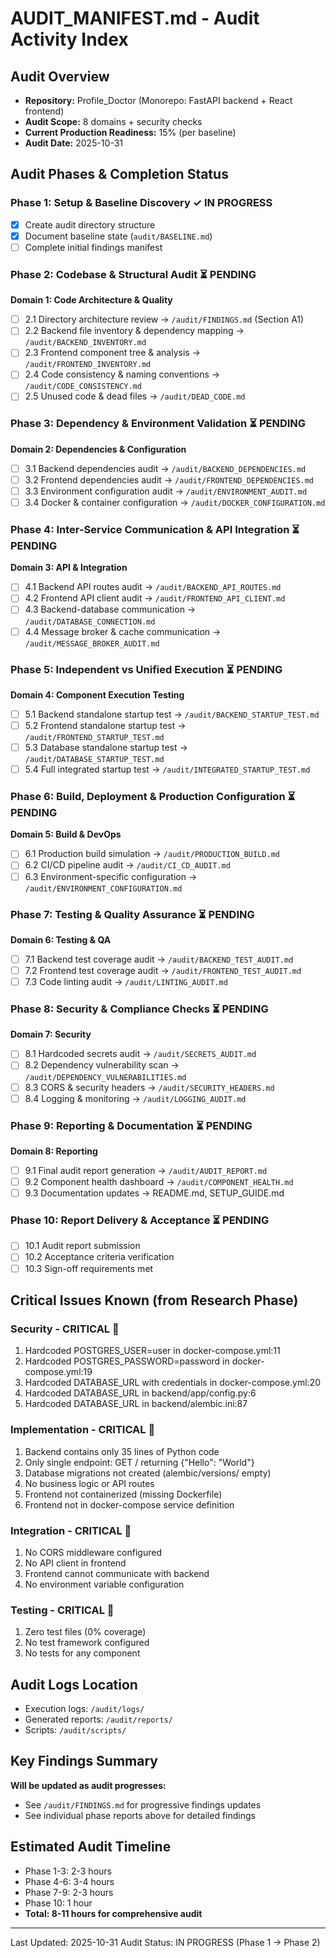 # AUDIT_MANIFEST.md - Audit Activity Index

## Audit Overview
- **Repository:** Profile_Doctor (Monorepo: FastAPI backend + React frontend)
- **Audit Scope:** 8 domains + security checks
- **Current Production Readiness:** 15% (per baseline)
- **Audit Date:** 2025-10-31

## Audit Phases & Completion Status

### Phase 1: Setup & Baseline Discovery ✓ IN PROGRESS
- [x] Create audit directory structure
- [x] Document baseline state (`audit/BASELINE.md`)
- [ ] Complete initial findings manifest

### Phase 2: Codebase & Structural Audit ⏳ PENDING
**Domain 1: Code Architecture & Quality**
- [ ] 2.1 Directory architecture review → `/audit/FINDINGS.md` (Section A1)
- [ ] 2.2 Backend file inventory & dependency mapping → `/audit/BACKEND_INVENTORY.md`
- [ ] 2.3 Frontend component tree & analysis → `/audit/FRONTEND_INVENTORY.md`
- [ ] 2.4 Code consistency & naming conventions → `/audit/CODE_CONSISTENCY.md`
- [ ] 2.5 Unused code & dead files → `/audit/DEAD_CODE.md`

### Phase 3: Dependency & Environment Validation ⏳ PENDING
**Domain 2: Dependencies & Configuration**
- [ ] 3.1 Backend dependencies audit → `/audit/BACKEND_DEPENDENCIES.md`
- [ ] 3.2 Frontend dependencies audit → `/audit/FRONTEND_DEPENDENCIES.md`
- [ ] 3.3 Environment configuration audit → `/audit/ENVIRONMENT_AUDIT.md`
- [ ] 3.4 Docker & container configuration → `/audit/DOCKER_CONFIGURATION.md`

### Phase 4: Inter-Service Communication & API Integration ⏳ PENDING
**Domain 3: API & Integration**
- [ ] 4.1 Backend API routes audit → `/audit/BACKEND_API_ROUTES.md`
- [ ] 4.2 Frontend API client audit → `/audit/FRONTEND_API_CLIENT.md`
- [ ] 4.3 Backend-database communication → `/audit/DATABASE_CONNECTION.md`
- [ ] 4.4 Message broker & cache communication → `/audit/MESSAGE_BROKER_AUDIT.md`

### Phase 5: Independent vs Unified Execution ⏳ PENDING
**Domain 4: Component Execution Testing**
- [ ] 5.1 Backend standalone startup test → `/audit/BACKEND_STARTUP_TEST.md`
- [ ] 5.2 Frontend standalone startup test → `/audit/FRONTEND_STARTUP_TEST.md`
- [ ] 5.3 Database standalone startup test → `/audit/DATABASE_STARTUP_TEST.md`
- [ ] 5.4 Full integrated startup test → `/audit/INTEGRATED_STARTUP_TEST.md`

### Phase 6: Build, Deployment & Production Configuration ⏳ PENDING
**Domain 5: Build & DevOps**
- [ ] 6.1 Production build simulation → `/audit/PRODUCTION_BUILD.md`
- [ ] 6.2 CI/CD pipeline audit → `/audit/CI_CD_AUDIT.md`
- [ ] 6.3 Environment-specific configuration → `/audit/ENVIRONMENT_CONFIGURATION.md`

### Phase 7: Testing & Quality Assurance ⏳ PENDING
**Domain 6: Testing & QA**
- [ ] 7.1 Backend test coverage audit → `/audit/BACKEND_TEST_AUDIT.md`
- [ ] 7.2 Frontend test coverage audit → `/audit/FRONTEND_TEST_AUDIT.md`
- [ ] 7.3 Code linting audit → `/audit/LINTING_AUDIT.md`

### Phase 8: Security & Compliance Checks ⏳ PENDING
**Domain 7: Security**
- [ ] 8.1 Hardcoded secrets audit → `/audit/SECRETS_AUDIT.md`
- [ ] 8.2 Dependency vulnerability scan → `/audit/DEPENDENCY_VULNERABILITIES.md`
- [ ] 8.3 CORS & security headers → `/audit/SECURITY_HEADERS.md`
- [ ] 8.4 Logging & monitoring → `/audit/LOGGING_AUDIT.md`

### Phase 9: Reporting & Documentation ⏳ PENDING
**Domain 8: Reporting**
- [ ] 9.1 Final audit report generation → `/audit/AUDIT_REPORT.md`
- [ ] 9.2 Component health dashboard → `/audit/COMPONENT_HEALTH.md`
- [ ] 9.3 Documentation updates → README.md, SETUP_GUIDE.md

### Phase 10: Report Delivery & Acceptance ⏳ PENDING
- [ ] 10.1 Audit report submission
- [ ] 10.2 Acceptance criteria verification
- [ ] 10.3 Sign-off requirements met

## Critical Issues Known (from Research Phase)

### Security - CRITICAL 🔴
1. Hardcoded POSTGRES_USER=user in docker-compose.yml:11
2. Hardcoded POSTGRES_PASSWORD=password in docker-compose.yml:19
3. Hardcoded DATABASE_URL with credentials in docker-compose.yml:20
4. Hardcoded DATABASE_URL in backend/app/config.py:6
5. Hardcoded DATABASE_URL in backend/alembic.ini:87

### Implementation - CRITICAL 🔴
1. Backend contains only 35 lines of Python code
2. Only single endpoint: GET / returning {"Hello": "World"}
3. Database migrations not created (alembic/versions/ empty)
4. No business logic or API routes
5. Frontend not containerized (missing Dockerfile)
6. Frontend not in docker-compose service definition

### Integration - CRITICAL 🔴
1. No CORS middleware configured
2. No API client in frontend
3. Frontend cannot communicate with backend
4. No environment variable configuration

### Testing - CRITICAL 🔴
1. Zero test files (0% coverage)
2. No test framework configured
3. No tests for any component

## Audit Logs Location
- Execution logs: `/audit/logs/`
- Generated reports: `/audit/reports/`
- Scripts: `/audit/scripts/`

## Key Findings Summary
**Will be updated as audit progresses:**
- See `/audit/FINDINGS.md` for progressive findings updates
- See individual phase reports above for detailed findings

## Estimated Audit Timeline
- Phase 1-3: 2-3 hours
- Phase 4-6: 3-4 hours
- Phase 7-9: 2-3 hours
- Phase 10: 1 hour
- **Total: 8-11 hours for comprehensive audit**

---
Last Updated: 2025-10-31
Audit Status: IN PROGRESS (Phase 1 → Phase 2)
